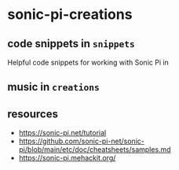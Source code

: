 # sonic-pi-creations

## code snippets in `snippets`
Helpful code snippets for working with Sonic Pi in

## music in `creations`

## resources
* https://sonic-pi.net/tutorial
* https://github.com/sonic-pi-net/sonic-pi/blob/main/etc/doc/cheatsheets/samples.md
* https://sonic-pi.mehackit.org/
